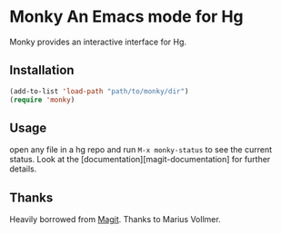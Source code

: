 # Monky An Emacs mode for Hg

Monky provides an interactive interface for Hg.

## Installation

````cl
(add-to-list 'load-path "path/to/monky/dir")
(require 'monky)
````

## Usage

open any file in a hg repo and run `M-x monky-status` to see the
current status. Look at the [documentation][magit-documentation] for further details.

## Thanks

Heavily borrowed from [Magit][magit]. Thanks to Marius Vollmer.

[magit]: http://github.com/magit/magit
[magit-documenation]: http://ananthakumaran.github.com/magit/index.html
